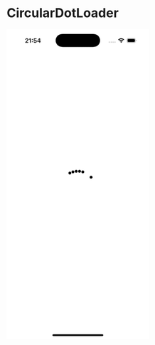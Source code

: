 # CircularDotLoader
<img src="https://github.com/prokhorova-anastasia/CircularDotLoader/blob/main/CircularDotLoader.gif" width="320">
